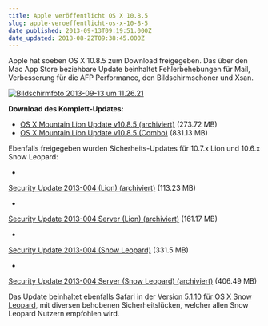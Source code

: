 ```yaml
---
title: Apple veröffentlicht OS X 10.8.5
slug: apple-veroeffentlicht-os-x-10-8-5
date_published: 2013-09-13T09:19:51.000Z
date_updated: 2018-08-22T09:38:45.000Z
---
```


Apple hat soeben OS X 10.8.5 zum Download freigegeben. Das über den Mac App Store beziehbare Update beinhaltet Fehlerbehebungen für Mail, Verbesserung für die AFP Performance, den Bildschirmschoner und Xsan.

[![Bildschirmfoto 2013-09-13 um 11.26.21](//picdump.thafaker.de/2013/09/Bildschirmfoto-2013-09-13-um-11.26.21-580x204.png)](http://picdump.thafaker.de/2013/09/Bildschirmfoto-2013-09-13-um-11.26.21.png)

**Download des Komplett-Updates:**

- [OS X Mountain Lion Update v10.8.5 (archiviert)](http://web.archive.org/web/20130915113441/http://support.apple.com:80/kb/DL1675) (273.72 MB)
- [OS X Mountain Lion Update v10.8.5 (Combo)](http://support.apple.com/kb/DL1676) (831.13 MB)

Ebenfalls freigegeben wurden Sicherheits-Updates für 10.7.x Lion und 10.6.x Snow Leopard:

- 
[Security Update 2013-004 (Lion) (archiviert)](http://web.archive.org/web/20130916024923/http://support.apple.com:80/kb/DL1677) (113.23 MB)

- 
[Security Update 2013-004 Server (Lion) (archiviert)](http://web.archive.org/web/20130916024737/http://support.apple.com:80/kb/DL1679) (161.17 MB)

- 
[Security Update 2013-004 (Snow Leopard)](http://support.apple.com/kb/DL1678) (331.5 MB)

- 
[Security Update 2013-004 Server (Snow Leopard) (archiviert)](http://web.archive.org/web/20130916024928/http://support.apple.com:80/kb/DL1680) (406.49 MB)

Das Update beinhaltet ebenfalls Safari in der [Version 5.1.10 für OS X Snow Leopard](http://support.apple.com/kb/HT1222), mit diversen behobenen Sicherheitslücken, welcher allen Snow Leopard Nutzern empfohlen wird.
